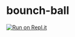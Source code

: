 # bounch-ball

[![Run on Repl.it](https://repl.it/badge/github/KittyKora/bounch-ball)](https://repl.it/github/KittyKora/bounch-ball)